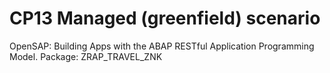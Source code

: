# CP13 Managed (greenfield) scenario
OpenSAP: Building Apps with the ABAP RESTful Application Programming Model.
Package: ZRAP_TRAVEL_ZNK
